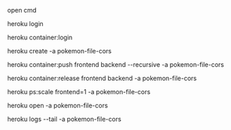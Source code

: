 
open cmd

heroku login

heroku container:login

heroku create -a pokemon-file-cors

heroku container:push frontend backend --recursive -a pokemon-file-cors

heroku container:release frontend backend -a pokemon-file-cors

heroku ps:scale frontend=1 -a pokemon-file-cors

heroku open -a pokemon-file-cors

heroku logs --tail  -a pokemon-file-cors
